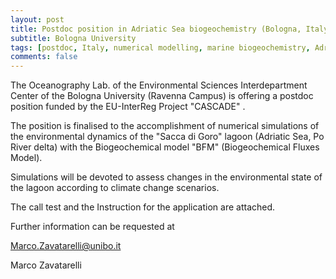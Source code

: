 ```yaml
---
layout: post
title: Postdoc position in Adriatic Sea biogeochemistry (Bologna, Italy)
subtitle: Bologna University
tags: [postdoc, Italy, numerical modelling, marine biogeochemistry, Adriatic Sea]
comments: false
---
```


The Oceanography Lab. of the Environmental Sciences Interdepartment Center of the Bologna University (Ravenna Campus) is offering a postdoc position funded by the EU-InterReg Project "CASCADE" .

The position is finalised to the accomplishment of numerical simulations of the environmental dynamics of the "Sacca di Goro" lagoon (Adriatic Sea, Po River delta) with the Biogeochemical model "BFM" (Biogeochemical Fluxes Model).

Simulations will be devoted to assess changes in  the environmental state of the lagoon according to climate change scenarios.

The call test and the Instruction for the application are attached.

Further information can be requested at

Marco.Zavatarelli@unibo.it

Marco Zavatarelli
